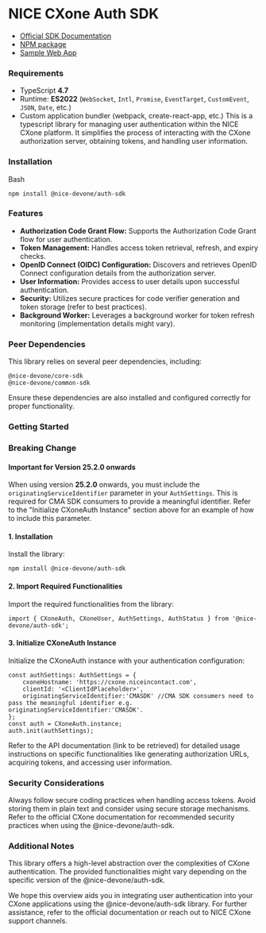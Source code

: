 # NICE CXone Auth SDK
*  [Official SDK Documentation](https://help.nice-incontact.com/content/agent/agentapplicationadministration/cxoneagent/cxasdk.htm?tocpath=Agent%20Application%20Administration%7CAgent%20Application%20Administration%7CCXone%20Agent%7C_____8)
*  [NPM package](https://www.npmjs.com/package/@nice-devone/auth-sdk)
*  [Sample Web App](https://github.com/nice-devone/nice-cxone-agent-sdk/tree/main/cxa-sdk-consumer)
### Requirements
*  TypeScript **4.7**
*  Runtime: **ES2022** (`WebSocket`, `Intl`, `Promise`, `EventTarget`, `CustomEvent`, `JSON`, `Date`, etc.)
*  Custom application bundler (webpack, create-react-app, etc.)
This is a typescript library for managing user authentication within the NICE CXone platform. It simplifies the process of interacting with the CXone authorization server, obtaining tokens, and handling user information.
### Installation
Bash
```
npm install @nice-devone/auth-sdk
```
### Features
* **Authorization Code Grant Flow:** Supports the Authorization Code Grant flow for user authentication.
* **Token Management:** Handles access token retrieval, refresh, and expiry checks.
* **OpenID Connect (OIDC) Configuration:** Discovers and retrieves OpenID Connect configuration details from the authorization server.
* **User Information:** Provides access to user details upon successful authentication.
* **Security:** Utilizes secure practices for code verifier generation and token storage (refer to best practices).
* **Background Worker:** Leverages a background worker for token refresh monitoring (implementation details might vary).
### Peer Dependencies
This library relies on several peer dependencies, including:
```
@nice-devone/core-sdk
@nice-devone/common-sdk
```
Ensure these dependencies are also installed and configured correctly for proper functionality.

### Getting Started

### Breaking Change

#### Important for Version 25.2.0 onwards

When using version **25.2.0** onwards, you must include the `originatingServiceIdentifier` parameter in your `AuthSettings`. This is required for CMA SDK consumers to provide a meaningful identifier.
Refer to the "Initialize CXoneAuth Instance" section above for an example of how to include this parameter.

#### 1. Installation

Install the library:
```
npm install @nice-devone/auth-sdk
```
#### 2. Import Required Functionalities
Import the required functionalities from the library:
```
import { CXoneAuth, CXoneUser, AuthSettings, AuthStatus } from '@nice-devone/auth-sdk';
```
#### 3. Initialize CXoneAuth Instance
Initialize the CXoneAuth instance with your authentication configuration:
```
const authSettings: AuthSettings = {
    cxoneHostname: 'https://cxone.niceincontact.com',
    clientId: '<ClientIdPlaceholder>',
    originatingServiceIdentifier:'CMASDK' //CMA SDK consumers need to pass the meaningful identifier e.g. originatingServiceIdentifier:'CMASDK'.
};
const auth = CXoneAuth.instance;
auth.init(authSettings);
```
Refer to the API documentation (link to be retrieved) for detailed usage instructions on specific functionalities like generating authorization URLs, acquiring tokens, and accessing user information.
### Security Considerations
Always follow secure coding practices when handling access tokens. Avoid storing them in plain text and consider using secure storage mechanisms.
Refer to the official CXone documentation for recommended security practices when using the @nice-devone/auth-sdk.
### Additional Notes
This library offers a high-level abstraction over the complexities of CXone authentication.
The provided functionalities might vary depending on the specific version of the @nice-devone/auth-sdk.

We hope this overview aids you in integrating user authentication into your CXone applications using the @nice-devone/auth-sdk library. For further assistance, refer to the official documentation or reach out to NICE CXone support channels.